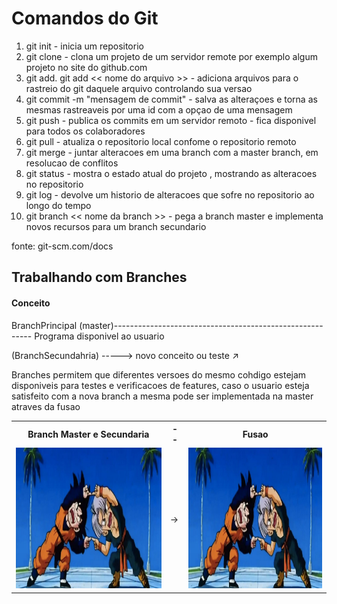 # Comandos do Git 

1. git init - inicia um repositorio 
2. git clone - clona um projeto de um servidor remote por exemplo algum projeto no site do github.com
3. git add. git add << nome do arquivo >> - adiciona arquivos para o rastreio do git daquele arquivo controlando sua versao
4. git commit -m "mensagem de commit" - salva as alteraçoes e torna as mesmas rastreaveis por uma id com a opçao de uma mensagem
5. git push - publica os commits em um servidor remoto - fica disponivel para todos os colaboradores
6. git pull - atualiza o repositorio local confome o repositorio remoto
7. git merge - juntar alteracoes em uma branch com a master branch, em resolucao de conflitos 
8. git status - mostra o estado atual do projeto , mostrando as alteracoes no repositorio
9. git log - devolve um historio de alteracoes que sofre no repositorio ao longo do tempo
10. git branch << nome da branch >> - pega a branch master e implementa novos recursos para um branch secundario 

fonte: git-scm.com/docs

## Trabalhando com Branches

<h4> Conceito</h4>
<p></p>
<p> BranchPrincipal (master)--------------------------------------------------------- Programa disponivel ao usuario</p>                                                          

<p>(BranchSecundahria) -----> novo conceito ou teste <span>&#8599</span> </p> 
<p>Branches permitem que diferentes versoes do mesmo cohdigo estejam disponiveis para testes e verificacoes de features, caso o usuario esteja satisfeito com a nova branch a mesma pode ser implementada na master atraves da fusao</p>
 <table style="width:100%">
  <tr>
    <th>Branch Master e Secundaria</th>
    <th>--</th>
    <th>Fusao</th>
  </tr>
  <tr>
    <td><img src="https://github.com/adalbertobrant/digitalinnovationOne/blob/master/Git/fusaoDb.jpg" width="400" height="225" alt="Fusao"></td>
    <td>&#8594</td>
    <td><img src="https://github.com/adalbertobrant/digitalinnovationOne/blob/master/Git/fusaoDb.jpg" width="400" height="225" alt="Fusao"</td>
  </tr>
  
</table> 
